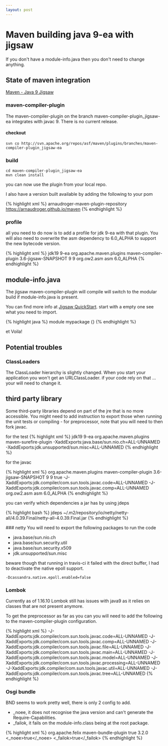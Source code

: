 ```yaml
---
layout: post
---
```

# Maven building java 9-ea with jigsaw

If you don't have a module-info.java then you don't need to change anything.

## State of maven integration

[Maven - Java 9 Jigsaw](https://cwiki.apache.org/confluence/display/MAVEN/Java+9+-+Jigsaw)


### maven-compiler-plugin

The maven-compiler-plugin on the branch maven-compiler-plugin_jigsaw-ea integrates with javac 9.
There is no current release.

#### checkout

```
svn co http://svn.apache.org/repos/asf/maven/plugins/branches/maven-compiler-plugin_jigsaw-ea
```

### build

```
cd maven-compiler-plugin_jigsaw-ea
mvn clean install
```

you can now use the plugin from your local repo.

I also have a version built available by adding the following to your pom

{% highlight xml %}
<pluginRepositories>
    <pluginRepository>
        <id>arnaudroger-maven-plugin-repository</id>
        <url>https://arnaudroger.github.io/maven</url>
    </pluginRepository>
</pluginRepositories>
{% endhighlight %}

### profile

all you need to do now is to add a profile for jdk 9-ea with that plugin.
You will also need to overwrite the asm dependency to 6.0_ALPHA to support the new bytecode version.

{% highlight xml %}
   <profile>
        <id>jdk19</id>
        <activation>
            <jdk>9-ea</jdk>
        </activation>
        <build>
            <plugins>
                <plugin>
                    <groupId>org.apache.maven.plugins</groupId>
                    <artifactId>maven-compiler-plugin</artifactId>
                    <version>3.6-jigsaw-SNAPSHOT</version>
                    <configuration>
                        <source>9</source>
                        <target>9</target>
                    </configuration>
                    <dependencies>
                        <dependency>
                            <groupId>org.ow2.asm</groupId>
                            <artifactId>asm</artifactId>
                            <version>6.0_ALPHA</version>
                        </dependency>
                    </dependencies>
                </plugin>
            </plugins>
        </build>
    </profile>
{% endhighlight %}

## module-info.java

The jigsaw maven-compiler-plugin will compile will switch to the modular build if module-info.java is present.

You can find more info at [Jigsaw QuickStart](http://openjdk.java.net/projects/jigsaw/quick-start).
start with a empty one see what you need to import.

{% highlight java %}
module mypackage {}
{% endhighlight %}

et Voila!

## Potential troubles

### ClassLoaders

The ClassLoader hierarchy is slightly changed. When you start your application you won't get an URLClassLoader. if your
code rely on that ... your will need to change it.

## third party library

Some third-party libraries depend on part of the jre that is no more accessible. You might need to add instruction
to export those when running the unit tests or compiling - for preprocessor, note that you will need to
then fork javac.

for the test
{% highlight xml %}
<profile>
    <id>jdk19</id>
    <activation>
        <jdk>9-ea</jdk>
    </activation>
    <build>
        <plugins>
            <plugin>
                <groupId>org.apache.maven.plugins</groupId>
                <artifactId>maven-surefire-plugin</artifactId>
                <configuration>
                    <argLine>-XaddExports:java.base/sun.nio.ch=ALL-UNNAMED -XaddExports:jdk.unsupported/sun.misc=ALL-UNNAMED</argLine>
                </configuration>
            </plugin>
        </plugins>
    </build>
</profile>
{% endhighlight %}

for the javac

{% highlight xml %}
<plugin>
    <groupId>org.apache.maven.plugins</groupId>
    <artifactId>maven-compiler-plugin</artifactId>
    <version>3.6-jigsaw-SNAPSHOT</version>
    <configuration>
        <source>9</source>
        <target>9</target>
        <fork>true</fork>
        <compilerArgs>
            <arg>-J-XaddExports:jdk.compiler/com.sun.tools.javac.code=ALL-UNNAMED</arg>
            <arg>-J-XaddExports:jdk.compiler/com.sun.tools.javac.comp=ALL-UNNAMED</arg>
        </compilerArgs>
    </configuration>
    <dependencies>
        <dependency>
            <groupId>org.ow2.asm</groupId>
            <artifactId>asm</artifactId>
            <version>6.0_ALPHA</version>
        </dependency>
    </dependencies>
</plugin>
{% endhighlight %}

you can verify which dependencies a jar has by using jdeps

{% highlight bash %}
jdeps ~/.m2/repository/io/netty/netty-all/4.0.39.Final/netty-all-4.0.39.Final.jar
{% endhighlight %}

### netty
You will need to export the following packages to run the code

* java.base/sun.nio.ch
* java.base/sun.security.util
* java.base/sun.security.x509
* jdk.unsupported/sun.misc

beware though that running in travis-ci it failed with the direct buffer, I had to deactivate the native epoll support.

```
-Dcassandra.native.epoll.enabled=false
```

### Lombok
Currently as of 1.16.10 Lombok still has issues with java9 as it relies on classes that are not present anymore.

To get the preprocessor as far as you can you will need to add the following to the maven-compiler-plugin configuration.

{% highlight xml %}
<compilerArgs>
    <arg>-J-XaddExports:jdk.compiler/com.sun.tools.javac.code=ALL-UNNAMED</arg>
    <arg>-J-XaddExports:jdk.compiler/com.sun.tools.javac.comp=ALL-UNNAMED</arg>
    <arg>-J-XaddExports:jdk.compiler/com.sun.tools.javac.file=ALL-UNNAMED</arg>
    <arg>-J-XaddExports:jdk.compiler/com.sun.tools.javac.main=ALL-UNNAMED</arg>
    <arg>-J-XaddExports:jdk.compiler/com.sun.tools.javac.model=ALL-UNNAMED</arg>
    <arg>-J-XaddExports:jdk.compiler/com.sun.tools.javac.processing=ALL-UNNAMED</arg>
    <arg>-J-XaddExports:jdk.compiler/com.sun.tools.javac.util=ALL-UNNAMED</arg>
    <arg>-J-XaddExports:jdk.compiler/com.sun.tools.javac.tree=ALL-UNNAMED</arg>
</compilerArgs>
{% endhighlight %}


### Osgi bundle

BND seems to work pretty well, there is only 2 config to add.

 * _noee, it does not recognise the java version and can't generate the Require-Capabilities.
 * _failok, it fails on the module-info.class being at the root package.

{% highlight xml %}
<plugin>
    <groupId>org.apache.felix</groupId>
    <artifactId>maven-bundle-plugin</artifactId>
    <extensions>true</extensions>
    <version>3.2.0</version>
    <configuration>
        <instructions>
            <_noee>true</_noee>
            <_failok>true</_failok>
        </instructions>
    </configuration>
</plugin>
{% endhighlight %}

